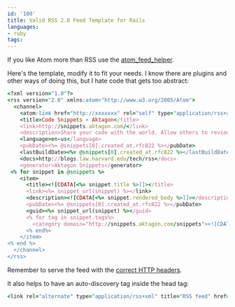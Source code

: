 ```yaml
---
id: '100'
title: Valid RSS 2.0 Feed Template for Rails
languages:
- ruby
tags:
---
```

If you like Atom more than RSS use the [atom\_feed\_helper](http://github.com/rails/atom_feed_helper/tree/master).

Here's the template, modify it to fit your needs. I know there are plugins and other ways of doing this, but I hate code that gets too abstract:


```ruby
<?xml version="1.0"?>
<rss version="2.0" xmlns:atom="http://www.w3.org/2005/Atom">
  <channel>
    <atom:link href="http://xxxxxxx" rel="self" type="application/rss+xml" />
    <title>Code Snippets - Aktagon</title>
    <link>http://snippets.aktagon.com/</link>
    <description>Share your code with the world. Allow others to review and comment.</description>
    <language>en-us</language>
    <pubDate><%= @snippets[0].created_at.rfc822 %></pubDate>
    <lastBuildDate><%= @snippets[0].created_at.rfc822 %></lastBuildDate>
    <docs>http://blogs.law.harvard.edu/tech/rss</docs>
    <generator>Aktagon Snippets</generator>
 <% for snippet in @snippets %>
    <item>
      <title><![CDATA[<%= snippet.title %>]]></title>
      <link><%= snippet_url(snippet) %></link>
      <description><![CDATA[<%= snippet.rendered_body %>]]></description>
      <pubDate><%= @snippets[0].created_at.rfc822 %></pubDate>
      <guid><%= snippet_url(snippet) %></guid>
	  <% for tag in snippet.tags%>
		<category domain="http://snippets.aktagon.com/snippets"><![CDATA[<%= tag.name %>]]></category>
	  <% end%>
    </item>
<% end %>
  </channel>
</rss>
```
    

Remember to serve the feed with the [correct HTTP headers](http://www.petefreitag.com/item/381.cfm).

It also helps to have an auto-discovery tag inside the head tag:


```ruby
<link rel="alternate" type="application/rss+xml" title="RSS feed" href="http://<%= request.host %>/rss/" />
```
    


